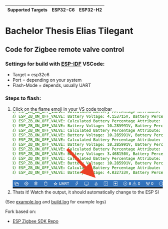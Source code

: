 | Supported Targets | ESP32-C6 | ESP32-H2 |
| ----------------- | -------- | -------- |

# Bachelor Thesis Elias Tilegant
## Code for Zigbee remote valve control

### Settings for build with [ESP-IDF](https://docs.espressif.com/projects/esp-idf/en/v4.2.3/esp32/get-started/vscode-setup.html) VSCode:
- Target = esp32c6
- Port = depending on your system
- Flash-Mode = depends, usually UART

### Steps to flash:
1.  Click on the flame emoji in your VS code toolbar
![image](public/flash.png)
2.  Thats it! Watch the output, it should automatically change to the ESP SI

(See [example.log](public/example.log) and [build.log](public/build.log) for example logs)

Fork based on:
* [ESP Zigbee SDK Repo](https://github.com/espressif/esp-zigbee-sdk/tree/main/examples/esp_zigbee_HA_sample/HA_on_off_light)